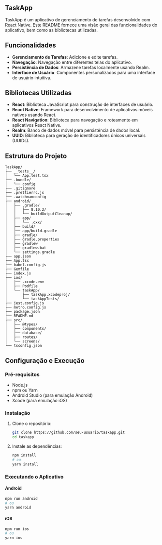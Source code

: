 ## TaskApp

TaskApp é um aplicativo de gerenciamento de tarefas desenvolvido com React Native. Este README fornece uma visão geral das funcionalidades do aplicativo, bem como as bibliotecas utilizadas.

## Funcionalidades

- **Gerenciamento de Tarefas**: Adicione e edite  tarefas.
- **Navegação**: Navegação entre diferentes telas do aplicativo.
- **Persistência de Dados**: Armazene tarefas localmente usando Realm.
- **Interface de Usuário**: Componentes personalizados para uma interface de usuário intuitiva.

## Bibliotecas Utilizadas

- **React**: Biblioteca JavaScript para construção de interfaces de usuário.
- **React Native**: Framework para desenvolvimento de aplicativos móveis nativos usando React.
- **React Navigation**: Biblioteca para navegação e roteamento em aplicativos React Native.
- **Realm**: Banco de dados móvel para persistência de dados local.
- **UUID**: Biblioteca para geração de identificadores únicos universais (UUIDs).

## Estrutura do Projeto

```
TaskApp/
├── __tests__/
│   └── App.test.tsx
├── .bundle/
│   └── config
├── .gitignore
├── .prettierrc.js
├── .watchmanconfig
├── android/
│   ├── .gradle/
│   │   ├── 8.10.2/
│   │   └── buildOutputCleanup/
│   ├── app/
│   │   └── .cxx/
│   ├── build/
│   ├── app/build.gradle
│   ├── gradle/
│   ├── gradle.properties
│   ├── gradlew
│   ├── gradlew.bat
│   └── settings.gradle
├── app.json
├── App.tsx
├── babel.config.js
├── Gemfile
├── index.js
├── ios/
│   ├── .xcode.env
│   ├── Podfile
│   └── taskApp/
│       ├── taskApp.xcodeproj/
│       └── taskAppTests/
├── jest.config.js
├── metro.config.js
├── package.json
├── README.md
├── src/
│   ├── @types/
│   ├── components/
│   ├── database/
│   ├── routes/
│   └── screens/
└── tsconfig.json
```


## Configuração e Execução

### Pré-requisitos

- Node.js
- npm ou Yarn
- Android Studio (para emulação Android)
- Xcode (para emulação iOS)

### Instalação

1. Clone o repositório:
    ```bash
    git clone https://github.com/seu-usuario/taskapp.git
    cd taskapp
    ```

2. Instale as dependências:
    ```bash
    npm install
    # ou
    yarn install
    ```

### Executando o Aplicativo

#### Android

```bash
npm run android
# ou
yarn android
```

#### iOS

```bash
npm run ios
# ou
yarn ios
```

